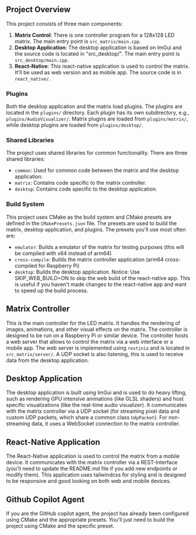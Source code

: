 ## Project Overview
This project consists of three main components:
1. **Matrix Control**: There is one controller program for a 128x128 LED matrix. The main entry point is `src_matrix/main.cpp`.
2. **Desktop Application**: The desktop application is based on ImGui and the source code is located in "src_desktop/". The main entry point is `src_desktop/main.cpp`.
3. **React-Native**: This react-native application is used to control the matrix. It'll be used as web version and as mobile app. The source code is in `react_native/`.

### Plugins
Both the desktop application and the matrix load plugins. The plugins are located in the `plugins/` directory. Each plugin has its own subdirectory, e.g., `plugins/AudioVisualizer/`. Matrix plugins are loaded from `plugins/matrix/`, while desktop plugins are loaded from `plugins/desktop/`.

### Shared Libraries
The project uses shared libraries for common functionality. There are three shared libraries:
- `common`: Used for common code between the matrix and the desktop application.
- `matrix`: Contains code specific to the matrix controller.
- `desktop`: Contains code specific to the desktop application.

### Build System
This project uses CMake as the build system and CMake presets are defined in the `CMakePresets.json` file. The presets are used to build the matrix, desktop application, and plugins.
The presets you'll use most often are:
- `emulator`: Builds a emulator of the matrix for testing purposes (this will be compiled with x64 instead of arm64)
- `cross-compile`: Builds the matrix controller application (arm64 cross-compiled for Raspberry Pi)
- `desktop`: Builds the desktop application.
Notice: Use SKIP_WEB_BUILD=ON to skip the web build of the react-native app. This is useful if you haven't made changes to the react-native app and want to speed up the build process.


## Matrix Controller
This is the main controller for the LED matrix. It handles the rendering of images, animations, and other visual effects on the matrix. The controller is designed to be run on a Raspberry Pi or similar device.
The controller hosts a web server that allows to control the matrix via a web interface or a mobile app. The web server is implemented using `restinio` and is located in `src_matrix/server/`.
A UDP socket is also listening, this is used to receive data from the desktop application.

## Desktop Application
The desktop application is built using ImGui and is used to do heavy lifting, such as rendering GPU intensive animations (like GLSL shaders) and host specific visualizations (like the real-time audio visualizer). It communicates with the matrix controller via a UDP socket (for streaming pixel data and custom UDP packets, which share a common class `UdpPacket`). For non-streaming data, it uses a WebSocket connection to the matrix controller.


## React-Native Application
The React-Native application is used to control the matrix from a mobile device. It communicates with the matrix controller via a REST-Interface (you'll need to update the README.md file if you add new endpoints or modify them). This application uses tailwindcss for styling and is designed to be responsive and good looking on both web and mobile devices.


## Github Copilot Agent
If you are the GitHub copilot agent, the project has already been configured using CMake and the appropriate presets. You'll just need to build the project using CMake and the specific preset.
